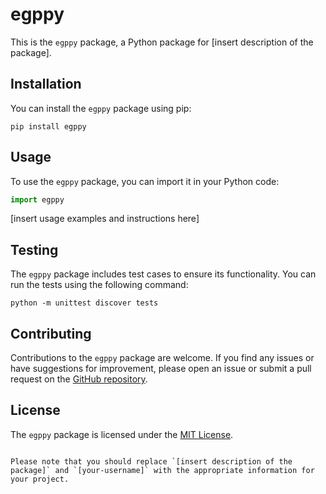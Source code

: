 # egppy

This is the `egppy` package, a Python package for [insert description of the package].

## Installation

You can install the `egppy` package using pip:

```shell
pip install egppy
```

## Usage

To use the `egppy` package, you can import it in your Python code:

```python
import egppy
```

[insert usage examples and instructions here]

## Testing

The `egppy` package includes test cases to ensure its functionality. You can run the tests using the following command:

```shell
python -m unittest discover tests
```

## Contributing

Contributions to the `egppy` package are welcome. If you find any issues or have suggestions for improvement, please open an issue or submit a pull request on the [GitHub repository](https://github.com/your-username/egppy).

## License

The `egppy` package is licensed under the [MIT License](https://opensource.org/licenses/MIT).
```

Please note that you should replace `[insert description of the package]` and `[your-username]` with the appropriate information for your project.